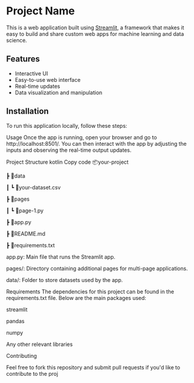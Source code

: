 # Project Name

This is a web application built using [Streamlit](https://streamlit.io/), a framework that makes it easy to build and share custom web apps for machine learning and data science.

## Features

- Interactive UI
- Easy-to-use web interface
- Real-time updates
- Data visualization and manipulation

## Installation

To run this application locally, follow these steps:

Usage
Once the app is running, open your browser and go to http://localhost:8501/. You can then interact with the app by adjusting the inputs and observing the real-time output updates.

Project Structure
kotlin
Copy code
📦your-project

 ┣ 📂data
 
 ┃ ┗ 📜your-dataset.csv
 
 ┣ 📂pages
 
 ┃ ┗ 📜page-1.py
 
 ┣ 📜app.py
 
 ┣ 📜README.md
 
 ┣ 📜requirements.txt
 
app.py: Main file that runs the Streamlit app.

pages/: Directory containing additional pages for multi-page applications.

data/: Folder to store datasets used by the app.

Requirements
The dependencies for this project can be found in the requirements.txt file. Below are the main packages used:

streamlit

pandas

numpy

Any other relevant libraries

Contributing

Feel free to fork this repository and submit pull requests if you'd like to contribute to the proj

